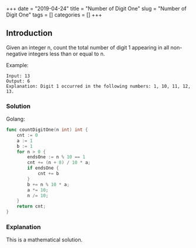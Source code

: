 +++
date = "2019-04-24"
title = "Number of Digit One"
slug = "Number of Digit One"
tags = []
categories = []
+++

## Introduction

Given an integer n, count the total number of digit 1 appearing in all non-negative integers less than or equal to n.

Example:
```
Input: 13
Output: 6 
Explanation: Digit 1 occurred in the following numbers: 1, 10, 11, 12, 13.
```

### Solution

Golang:
``` go
func countDigitOne(n int) int {
    cnt := 0
    a := 1 
    b := 1
    for n > 0 {
        endsOne := n % 10 == 1
        cnt += (n + 8) / 10 * a;
        if endsOne {
            cnt += b
        }
        b += n % 10 * a;
        a *= 10;
        n /= 10;
    }
    return cnt;
}
```

### Explanation

This is a mathematical solution.
